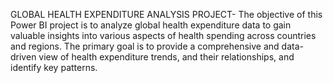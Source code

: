 GLOBAL HEALTH EXPENDITURE ANALYSIS PROJECT- 
The objective of this Power BI project is to analyze global health expenditure data to gain valuable insights into various aspects of health spending across countries and regions. The primary goal is to provide a comprehensive and data-driven view of health expenditure trends, and their relationships, and identify key patterns.
